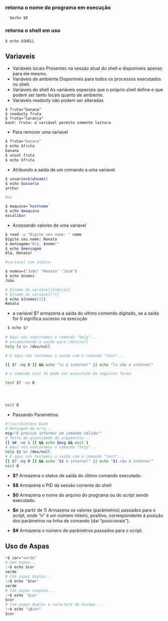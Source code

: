 



### retorna o nome do programa em execução
```shell
  $echo $0
 ```

### retorna o shell em uso 
```shell
$ echo $SHELL
````

## Variaveis 

- Variáveis locais Presentes na sessão atual do shell e disponíveis apenas para ele mesmo. 
- Variáveis de ambiente Disponíveis para todos os processos executados no shell.
- Variáveis do shell As variáveis especiais que o próprio shell define e que podem ser tanto locais quanto de ambiente.
- Variaveis readonly não podem ser alteradas 
``` shell
$ fruta="banana"
$ readonly fruta
$ fruta="laranja"
bash: fruta: a variável permite somente leitura
```
- Para remover uma variavel

```bash
$ fruta="banana"
$ echo $fruta
banana
$ unset fruta
$ echo $fruta
````

- Atribundo a saida de um comando a uma variavel

```bash 
$ usuario=$(whoami)
$ echo $usuario
arthur

#ou 

$ maquina=`hostname`
$ echo $maquina
excalibur

````

- Acessando valores de uma variavel
``` bash
$ read -p "Digite seu nome: " nome
Digite seu nome: Renata
$ mensagem="Olá, $nome!"
$ echo $mensagem
Olá, Renata!

#variavel com indice

$ nomes=("João" "Renata" "José")
$ echo $nomes
João

# ${nome_da_variável[índice]} 
# ${nome_da_variável[*]} 
$ echo ${nomes[1]}
Renata
```
- a variavel $? armazena a saida do ultimo comendo digitado, se a saida for 0 significa sucesso na execução

```bash
 $ echo $? 
  
# Aqui nós executamos o comando "help"...
# encaminhando a saida para /dev/null 
help ls &> /dev/null

# E aqui nós testamos a saída com o comando "test"...

[[ $? -eq 0 ]] && echo "ls é interno!" || echo "ls não é interno!"

# o comando test tb pode ser executado da seguinte forma

test $? -eq 0




exit 0

 ````

- Passando Parametros 
``` bash
#!/usr/bin/env bash
# Mensagem de erro...
msg="É preciso informar um comando válido!"
# Teste de quantidade de argumentos...
[[ $# -ne 1 ]] && echo $msg && exit 1
# Aqui nós executamos o comando "help"...
help $1 &> /dev/null
# E aqui nós testamos a saída com o comando "test"...
[[ $? -eq 0 ]] && echo "$1 é interno!" || echo "$1 não é interno!"
exit 0

```

- **$?** Armazena o status de saída do último comando executado.
- **$$** Armazena o PID da sessão corrente do shell.
- **$0** Armazena o nome do arquivo do programa ou do script sendo executado.

- **$n**
      (a partir de 1) Armazena os valores (parâmetros) passados para o script, onde “n” é um número inteiro, positivo, correspondente à posição dos parâmetros na linha de comando (daí “posicionais”).
- **$#** Armazena o número de parâmetros passados para o script.


## Uso de Aspas


```bash 
~$ cor="verde"
# Sem aspas...
:~$ echo $cor
verde
# Com aspas duplas...
:~$ echo "$cor"
verde
# Com aspas simples...
:~$ echo '$cor'
$cor
# Com aspas duplas e caractere de escape...
:~$ echo "\$cor"
$cor
```

